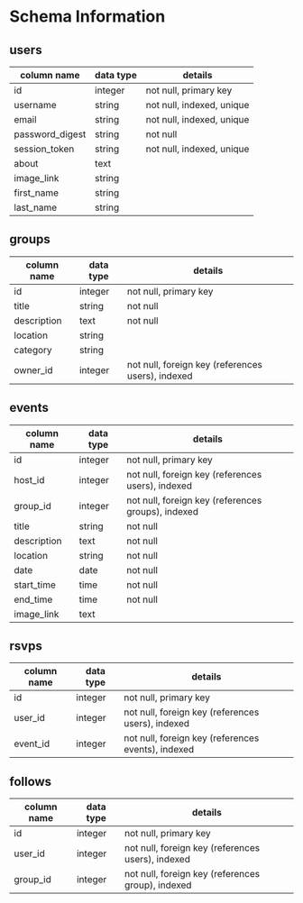 # Schema Information

## users
column name     | data type | details
----------------|-----------|-----------------------
id              | integer   | not null, primary key
username        | string    | not null, indexed, unique
email           | string    | not null, indexed, unique
password_digest | string    | not null
session_token   | string    | not null, indexed, unique
about           | text      |
image_link      | string    |
first_name      | string    |
last_name       | string    |

## groups
column name | data type | details
------------|-----------|-----------------------
id          | integer   | not null, primary key
title       | string    | not null
description | text      | not null
location    | string    |
category    | string    |
owner_id    | integer   | not null, foreign key (references users), indexed

## events
column name | data type | details
------------|-----------|-----------------------
id          | integer   | not null, primary key
host_id     | integer   | not null, foreign key (references users), indexed
group_id    | integer   | not null, foreign key (references groups), indexed
title       | string    | not null
description | text      | not null
location    | string    | not null
date        | date      | not null
start_time  | time      | not null
end_time    | time      | not null
image_link  | text      |

## rsvps
column name | data type | details
------------|-----------|-----------------------
id          | integer   | not null, primary key
user_id     | integer   | not null, foreign key (references users), indexed
event_id    | integer   | not null, foreign key (references events), indexed

## follows
column name | data type | details
------------|-----------|-----------------------
id          | integer   | not null, primary key
user_id     | integer   | not null, foreign key (references users), indexed
group_id    | integer   | not null, foreign key (references group), indexed
